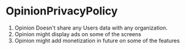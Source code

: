 # OpinionPrivacyPolicy

1. Opinion Doesn't share any Users data with any organization.
2. Opinion might display ads on some of the screens
3. Opinion might add monetization in future on some of the features
